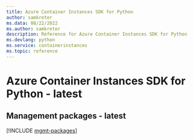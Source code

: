 ```yaml
---
title: Azure Container Instances SDK for Python
author: samkreter
ms.data: 08/22/2022
ms.author: samkreter
description: Reference for Azure Container Instances SDK for Python
ms.devlang: python
ms.service: containerinstances
ms.topic: reference
---
```

# Azure Container Instances SDK for Python - latest

## Management packages - latest
[!INCLUDE [mgmt-packages](container-instances-mgmt-index.md)]
